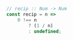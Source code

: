 ```javascript
// recip :: Num -> Num
const recip = n =>
    0 !== n
        ? (1 / n)
        : undefined;
```